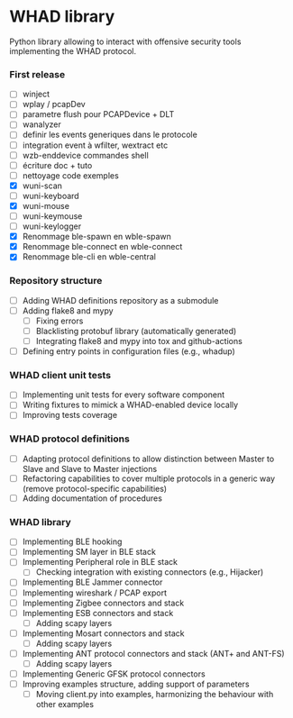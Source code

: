 # WHAD library
Python library allowing to interact with offensive security tools implementing the WHAD protocol.



### First release
- [ ] winject
- [ ] wplay / pcapDev
- [ ] parametre flush pour PCAPDevice + DLT
- [ ] wanalyzer
- [ ] definir les events generiques dans le protocole
- [ ] integration event à wfilter, wextract etc
- [ ] wzb-enddevice commandes shell
- [ ] écriture doc + tuto
- [ ] nettoyage code exemples
- [x] wuni-scan
- [ ] wuni-keyboard
- [x] wuni-mouse
- [ ] wuni-keymouse
- [ ] wuni-keylogger
- [x] Renommage ble-spawn en wble-spawn
- [x] Renommage ble-connect en wble-connect
- [x] Renommage ble-cli en wble-central

### Repository structure
- [ ] Adding WHAD definitions repository as a submodule
- [ ] Adding flake8 and mypy
  - [ ] Fixing errors
  - [ ] Blacklisting protobuf library (automatically generated)
  - [ ] Integrating flake8 and mypy into tox and github-actions
- [ ] Defining entry points in configuration files (e.g., whadup)

### WHAD client unit tests
- [ ] Implementing unit tests for every software component
- [ ] Writing fixtures to mimick a WHAD-enabled device locally
- [ ] Improving tests coverage

### WHAD protocol definitions
- [ ] Adapting protocol definitions to allow distinction between Master to Slave and Slave to Master injections
- [ ] Refactoring capabilities to cover multiple protocols in a generic way (remove protocol-specific capabilities)
- [ ] Adding documentation of procedures

### WHAD library
- [ ] Implementing BLE hooking
- [ ] Implementing SM layer in BLE stack
- [ ] Implementing Peripheral role in BLE stack
  - [ ] Checking integration with existing connectors (e.g., Hijacker)
- [ ] Implementing BLE Jammer connector
- [ ] Implementing wireshark / PCAP export
- [ ] Implementing Zigbee connectors and stack
- [ ] Implementing ESB connectors and stack
  - [ ] Adding scapy layers
- [ ] Implementing Mosart connectors and stack
  - [ ] Adding scapy layers
- [ ] Implementing ANT protocol connectors and stack (ANT+ and ANT-FS)
  - [ ] Adding scapy layers
- [ ] Implementing Generic GFSK protocol connectors
- [ ] Improving examples structure, adding support of parameters
  - [ ] Moving client.py into examples, harmonizing the behaviour with other examples
